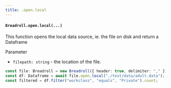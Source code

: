 ```yaml
---
title: .open.local
---
```

#### `Breadroll.open.local(...)`
This function opens the local data source, ie. the file on disk and return a Dataframe

Parameter

- `filepath: string` - the location of the file.

```typescript
const file: Breadroll = new Breadroll({ header: true, delimiter: "," });
const df: Dataframe = await file.open.local("./test/data/adult.data");
const filtered = df.filter("workclass", "equals", "Private").count;
```